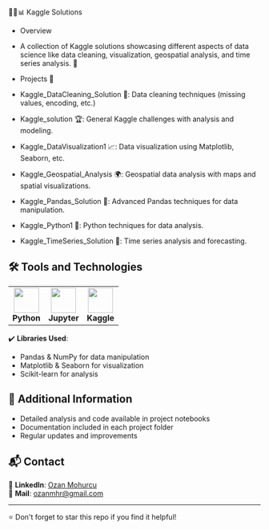 🧑‍💻📊 Kaggle Solutions 
 - Overview
 - A collection of Kaggle solutions showcasing different aspects of data science like data cleaning, visualization, geospatial analysis, and time series analysis. 🚀

- Projects 🚀
- Kaggle_DataCleaning_Solution 🧹: Data cleaning techniques (missing values, encoding, etc.)
- Kaggle_solution 🏆: General Kaggle challenges with analysis and modeling.
- Kaggle_DataVisualization1 📈: Data visualization using Matplotlib, Seaborn, etc.
- Kaggle_Geospatial_Analysis 🌍: Geospatial data analysis with maps and spatial visualizations.
- Kaggle_Pandas_Solution 🐼: Advanced Pandas techniques for data manipulation.
- Kaggle_Python1 🐍: Python techniques for data analysis.
- Kaggle_TimeSeries_Solution 📅: Time series analysis and forecasting.
  
## 🛠 Tools and Technologies

<table>
  <tr>
    <td align="center">
      <img src="https://cdn-icons-png.flaticon.com/512/5968/5968350.png" width="50px"><br>
      <strong>Python</strong>
    </td>
    <td align="center">
      <img src="https://cdn-icons-png.flaticon.com/512/2103/2103832.png" width="50px"><br>
      <strong>Jupyter</strong>
    </td>
    <td align="center">
      <img src="https://www.vectorlogo.zone/logos/kaggle/kaggle-icon.svg" width="50px"><br>
      <strong>Kaggle</strong>
    </td>
  </tr>
</table>

✔️ **Libraries Used**:
- Pandas & NumPy for data manipulation
- Matplotlib & Seaborn for visualization
- Scikit-learn for analysis

## 📌 Additional Information
- Detailed analysis and code available in project notebooks
- Documentation included in each project folder
- Regular updates and improvements
  
## 📬 Contact  
💼 **LinkedIn**: [Ozan Mohurcu](https://www.linkedin.com/in/ozan-mohurcu/)  
📧 **Mail**: ozanmhr@gmail.com  

---
⭐ Don't forget to star this repo if you find it helpful!
